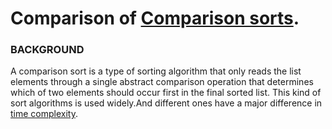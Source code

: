 Comparison of [Comparison sorts](https://en.wikipedia.org/wiki/Comparison_sort "Wikipedia").
=

### **BACKGROUND**

A comparison sort is a type of sorting algorithm that only reads the list elements through a single abstract comparison operation that determines which of two elements should occur first in the final sorted list. This kind of sort algorithms is used widely.And different ones have a major difference in [time complexity](https://en.wikipedia.org/wiki/Time_complexity "Wikipedia").
